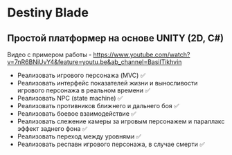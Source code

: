 # Destiny Blade

## Простой платформер на основе UNITY (2D, C#)

Видео с примером работы - https://www.youtube.com/watch?v=7nR6BNiUvY4&feature=youtu.be&ab_channel=BasilTikhvin

* Реализовать игрового персонажа (MVC) ✅
* Реализовать интерфейс показателей жизни и выносливости игрового персонажа в реальном времени ✅
* Реализовать NPC (state machine) ✅
* Реализовать противников ближнего и дальнего боя ✅
* Реализовать боевое взаимодействие ✅
* Реализовать слежение камеры за игровым персонажем и параллакс эффект заднего фона ✅
* Реализовать переход между уровнями ✅
* Реализовать респавн игрового персонажа, в случае смерти ✅

